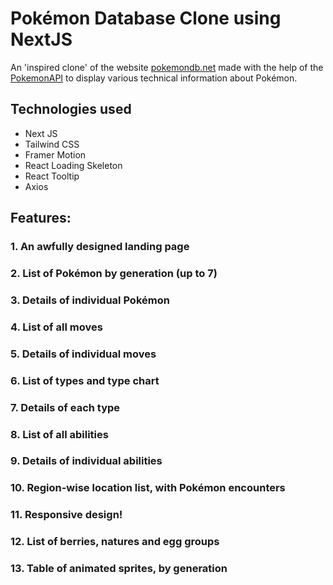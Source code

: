 # Pokémon Database Clone using NextJS

An 'inspired clone' of the website [pokemondb.net](https://pokemondb.net/) made with the help of the [PokemonAPI](https://pokeapi.co/) to display various technical information about Pokémon.

## Technologies used

- Next JS
- Tailwind CSS
- Framer Motion
- React Loading Skeleton
- React Tooltip
- Axios

## Features:

### 1. An awfully designed landing page

### 2. List of Pokémon by generation (up to 7)

### 3. Details of individual Pokémon

### 4. List of all moves

### 5. Details of individual moves

### 6. List of types and type chart

### 7. Details of each type

### 8. List of all abilities

### 9. Details of individual abilities

### 10. Region-wise location list, with Pokémon encounters

### 11. Responsive design!

### 12. List of berries, natures and egg groups

### 13. Table of animated sprites, by generation
